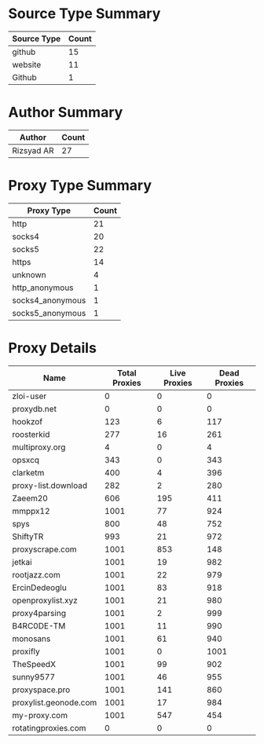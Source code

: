 # Source Type Summary

| Source Type | Count |
|-------------|-------|
| github | 15 |
| website | 11 |
| Github | 1 |


# Author Summary

| Author | Count |
|--------|-------|
| Rizsyad AR | 27 |


# Proxy Type Summary

| Proxy Type | Count |
|------------|-------|
| http | 21 |
| socks4 | 20 |
| socks5 | 22 |
| https | 14 |
| unknown | 4 |
| http_anonymous | 1 |
| socks4_anonymous | 1 |
| socks5_anonymous | 1 |


# Proxy Details

| Name | Total Proxies | Live Proxies | Dead Proxies |
|------|---------------|--------------|---------------|
| zloi-user | 0 | 0 | 0 |
| proxydb.net | 0 | 0 | 0 |
| hookzof | 123 | 6 | 117 |
| roosterkid | 277 | 16 | 261 |
| multiproxy.org | 4 | 0 | 4 |
| opsxcq | 343 | 0 | 343 |
| clarketm | 400 | 4 | 396 |
| proxy-list.download | 282 | 2 | 280 |
| Zaeem20 | 606 | 195 | 411 |
| mmppx12 | 1001 | 77 | 924 |
| spys | 800 | 48 | 752 |
| ShiftyTR | 993 | 21 | 972 |
| proxyscrape.com | 1001 | 853 | 148 |
| jetkai | 1001 | 19 | 982 |
| rootjazz.com | 1001 | 22 | 979 |
| ErcinDedeoglu | 1001 | 83 | 918 |
| openproxylist.xyz | 1001 | 21 | 980 |
| proxy4parsing | 1001 | 2 | 999 |
| B4RC0DE-TM | 1001 | 11 | 990 |
| monosans | 1001 | 61 | 940 |
| proxifly | 1001 | 0 | 1001 |
| TheSpeedX | 1001 | 99 | 902 |
| sunny9577 | 1001 | 46 | 955 |
| proxyspace.pro | 1001 | 141 | 860 |
| proxylist.geonode.com | 1001 | 17 | 984 |
| my-proxy.com | 1001 | 547 | 454 |
| rotatingproxies.com | 0 | 0 | 0 |
